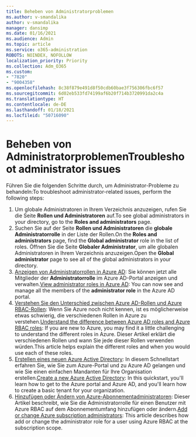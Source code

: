 ```yaml
---
title: Beheben von Administratorproblemen
ms.author: v-smandalika
author: v-smandalika
manager: dansimp
ms.date: 01/16/2021
ms.audience: Admin
ms.topic: article
ms.service: o365-administration
ROBOTS: NOINDEX, NOFOLLOW
localization_priority: Priority
ms.collection: Adm_O365
ms.custom:
- "7820"
- "9004358"
ms.openlocfilehash: 8c38f879e491d8f50cdb60bae3f756306fbc6f57
ms.sourcegitcommit: 6d02eb533fd74199af6b20f714b3720991da2c4a
ms.translationtype: HT
ms.contentlocale: de-DE
ms.lasthandoff: 01/18/2021
ms.locfileid: "50716090"
---
```

# <a name="troubleshoot-administrator-issues"></a><span data-ttu-id="bf7da-102">Beheben von Administratorproblemen</span><span class="sxs-lookup"><span data-stu-id="bf7da-102">Troubleshoot administrator issues</span></span>

<span data-ttu-id="bf7da-103">Führen Sie die folgenden Schritte durch, um Administrator-Probleme zu behandeln:</span><span class="sxs-lookup"><span data-stu-id="bf7da-103">To troubleshoot administrator-related issues, perform the following steps:</span></span>

1. <span data-ttu-id="bf7da-104">Um globale Administratoren in Ihrem Verzeichnis anzuzeigen, rufen Sie die Seite **Rollen und Administratoren** auf.</span><span class="sxs-lookup"><span data-stu-id="bf7da-104">To see global administrators in your directory, go to the **Roles and administrators** page.</span></span>
2. <span data-ttu-id="bf7da-105">Suchen Sie auf der Seite **Rollen und Administratoren** die **globale Administratorrolle** in der Liste der Rollen.</span><span class="sxs-lookup"><span data-stu-id="bf7da-105">On the **Roles and administrators** page, find the **Global administrator** role in the list of roles.</span></span> <span data-ttu-id="bf7da-106">Öffnen Sie die Seite **Globaler Administrator**, um alle globalen Administratoren in Ihrem Verzeichnis anzuzeigen.</span><span class="sxs-lookup"><span data-stu-id="bf7da-106">Open the **Global administrator** page to see all of the global administrators in your directory.</span></span>
3. <span data-ttu-id="bf7da-107">[Anzeigen von Administratorrollen in Azure AD](https://docs.microsoft.com/azure/active-directory/roles/manage-roles-portal): Sie können jetzt alle Mitglieder der **Administratorrolle** im Azure AD-Portal anzeigen und verwalten.</span><span class="sxs-lookup"><span data-stu-id="bf7da-107">[View administrator roles in Azure AD](https://docs.microsoft.com/azure/active-directory/roles/manage-roles-portal): You can now see and manage all the members of the **administrator role** in the Azure AD portal.</span></span>
4. <span data-ttu-id="bf7da-108">[Verstehen Sie den Unterschied zwischen Azure AD-Rollen und Azure RBAC-Rollen](https://docs.microsoft.com/azure/role-based-access-control/rbac-and-directory-admin-roles): Wenn Sie Azure noch nicht kennen, ist es möglicherweise etwas schwierig, die verschiedenen Rollen in Azure zu verstehen.</span><span class="sxs-lookup"><span data-stu-id="bf7da-108">[Understand the difference between Azure AD roles and Azure RBAC roles](https://docs.microsoft.com/azure/role-based-access-control/rbac-and-directory-admin-roles): If you are new to Azure, you may find it a little challenging to understand the different roles in Azure.</span></span> <span data-ttu-id="bf7da-109">Dieser Artikel erklärt die verschiedenen Rollen und wann Sie jede dieser Rollen verwenden würden.</span><span class="sxs-lookup"><span data-stu-id="bf7da-109">This article helps explain the different roles and when you would use each of these roles.</span></span>
5. <span data-ttu-id="bf7da-110">[Erstellen eines neuen Azure Active Directory](https://docs.microsoft.com/azure/active-directory/fundamentals/active-directory-access-create-new-tenant): In diesem Schnellstart erfahren Sie, wie Sie zum Azure-Portal und zu Azure AD gelangen und wie Sie einen einfachen Mandanten für Ihre Organisation erstellen.</span><span class="sxs-lookup"><span data-stu-id="bf7da-110">[Create a new Azure Active Directory](https://docs.microsoft.com/azure/active-directory/fundamentals/active-directory-access-create-new-tenant): In this quickstart, you'll learn how to get to the Azure portal and Azure AD, and you'll learn how to create a basic tenant for your organization.</span></span>
6. <span data-ttu-id="bf7da-111">[Hinzufügen oder Ändern von Azure-Abonnementadministratoren](https://docs.microsoft.com/azure/cost-management-billing/manage/add-change-subscription-administrator): Dieser Artikel beschreibt, wie Sie die Administratorrolle für einen Benutzer mit Azure RBAC auf dem Abonnementumfang hinzufügen oder ändern.</span><span class="sxs-lookup"><span data-stu-id="bf7da-111">[Add or change Azure subscription administrators](https://docs.microsoft.com/azure/cost-management-billing/manage/add-change-subscription-administrator): This article describes how add or change the administrator role for a user using Azure RBAC at the subscription scope.</span></span>
